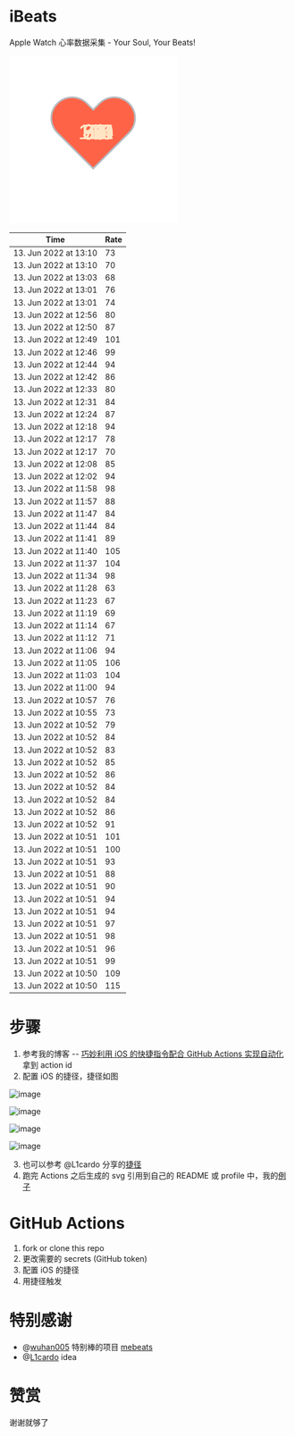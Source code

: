 # iBeats
Apple Watch 心率数据采集 - Your Soul, Your Beats!

![](./files/heart.svg)

<!--START_SECTION:my_heart_rate-->
| Time | Rate | 
 | ---- | ---- | 
| 13. Jun 2022 at 13:10 | 73 |
| 13. Jun 2022 at 13:10 | 70 |
| 13. Jun 2022 at 13:03 | 68 |
| 13. Jun 2022 at 13:01 | 76 |
| 13. Jun 2022 at 13:01 | 74 |
| 13. Jun 2022 at 12:56 | 80 |
| 13. Jun 2022 at 12:50 | 87 |
| 13. Jun 2022 at 12:49 | 101 |
| 13. Jun 2022 at 12:46 | 99 |
| 13. Jun 2022 at 12:44 | 94 |
| 13. Jun 2022 at 12:42 | 86 |
| 13. Jun 2022 at 12:33 | 80 |
| 13. Jun 2022 at 12:31 | 84 |
| 13. Jun 2022 at 12:24 | 87 |
| 13. Jun 2022 at 12:18 | 94 |
| 13. Jun 2022 at 12:17 | 78 |
| 13. Jun 2022 at 12:17 | 70 |
| 13. Jun 2022 at 12:08 | 85 |
| 13. Jun 2022 at 12:02 | 94 |
| 13. Jun 2022 at 11:58 | 98 |
| 13. Jun 2022 at 11:57 | 88 |
| 13. Jun 2022 at 11:47 | 84 |
| 13. Jun 2022 at 11:44 | 84 |
| 13. Jun 2022 at 11:41 | 89 |
| 13. Jun 2022 at 11:40 | 105 |
| 13. Jun 2022 at 11:37 | 104 |
| 13. Jun 2022 at 11:34 | 98 |
| 13. Jun 2022 at 11:28 | 63 |
| 13. Jun 2022 at 11:23 | 67 |
| 13. Jun 2022 at 11:19 | 69 |
| 13. Jun 2022 at 11:14 | 67 |
| 13. Jun 2022 at 11:12 | 71 |
| 13. Jun 2022 at 11:06 | 94 |
| 13. Jun 2022 at 11:05 | 106 |
| 13. Jun 2022 at 11:03 | 104 |
| 13. Jun 2022 at 11:00 | 94 |
| 13. Jun 2022 at 10:57 | 76 |
| 13. Jun 2022 at 10:55 | 73 |
| 13. Jun 2022 at 10:52 | 79 |
| 13. Jun 2022 at 10:52 | 84 |
| 13. Jun 2022 at 10:52 | 83 |
| 13. Jun 2022 at 10:52 | 85 |
| 13. Jun 2022 at 10:52 | 86 |
| 13. Jun 2022 at 10:52 | 84 |
| 13. Jun 2022 at 10:52 | 84 |
| 13. Jun 2022 at 10:52 | 86 |
| 13. Jun 2022 at 10:52 | 91 |
| 13. Jun 2022 at 10:51 | 101 |
| 13. Jun 2022 at 10:51 | 100 |
| 13. Jun 2022 at 10:51 | 93 |
| 13. Jun 2022 at 10:51 | 88 |
| 13. Jun 2022 at 10:51 | 90 |
| 13. Jun 2022 at 10:51 | 94 |
| 13. Jun 2022 at 10:51 | 94 |
| 13. Jun 2022 at 10:51 | 97 |
| 13. Jun 2022 at 10:51 | 98 |
| 13. Jun 2022 at 10:51 | 96 |
| 13. Jun 2022 at 10:51 | 99 |
| 13. Jun 2022 at 10:50 | 109 |
| 13. Jun 2022 at 10:50 | 115 |

<!--END_SECTION:my_heart_rate-->

# 步骤
1. 参考我的博客 -- [巧妙利用 iOS 的快捷指令配合 GitHub Actions 实现自动化](https://github.com/yihong0618/gitblog/issues/198) 拿到 action id
2. 配置 iOS 的捷径，捷径如图

![image](https://user-images.githubusercontent.com/15976103/122154218-0db0b480-ce97-11eb-93bb-5aec07c558dc.png)

![image](https://user-images.githubusercontent.com/15976103/122154236-186b4980-ce97-11eb-8e4b-70551a0391ae.png)

![image](https://user-images.githubusercontent.com/15976103/122154268-2d47dd00-ce97-11eb-902e-3acf292265a9.png)

![image](https://user-images.githubusercontent.com/15976103/122174055-fa144680-ceb4-11eb-9be2-3eb83cd516f7.png)

3. 也可以参考 @L1cardo 分享的[捷径](https://www.icloud.com/shortcuts/6ab6047b459c41ad822ad6b94b1c03d4)
4. 跑完 Actions 之后生成的 svg 引用到自己的 README 或 profile 中，我的[例子](https://github.com/yihong0618) 

# GitHub Actions

1. fork or clone this repo
2. 更改需要的 secrets (GitHub token)
3. 配置 iOS 的捷径
4. 用捷径触发

# 特别感谢
- @[wuhan005](https://github.com/wuhan005) 特别棒的项目 [mebeats](https://github.com/wuhan005/mebeats)
- @[L1cardo](https://github.com/L1cardo) idea

# 赞赏
谢谢就够了
